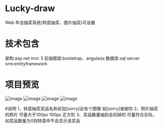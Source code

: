 # Lucky-draw
Web 年会抽奖系统(转盘抽奖、图片抽奖)可设置

# 技术包含

架构:asp.net mvc 3
前端框架:bootstrap、angularjs
数据库:sql server 
orm:entityframework


# 项目预览
![image](https://github.com/liyunzhi1993/Lucky-draw/raw/master/MD/1.png)
![image](https://github.com/liyunzhi1993/Lucky-draw/raw/master/MD/2.png)
![image](https://github.com/liyunzhi1993/Lucky-draw/raw/master/MD/3.png)
![image](https://github.com/liyunzhi1993/Lucky-draw/raw/master/MD/4.png)

#说明
1、转盘抽奖奖品名称前加[sorry]会有个图像 如[sorry]谢谢你
2、照片抽奖的照片 尽量大于100px 100px 正方形 
3、奖品数量抽到会扣掉的 尽量符合实际，如奖品数量为0则转盘中不会显示该奖品
